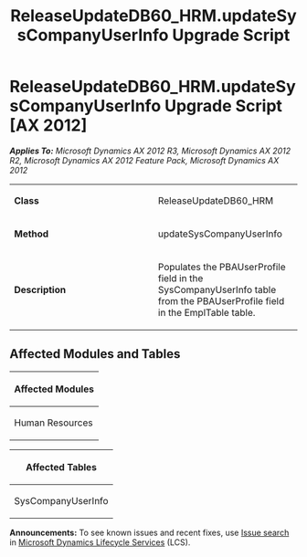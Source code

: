 ﻿---
title: ReleaseUpdateDB60_HRM.updateSysCompanyUserInfo Upgrade Script
TOCTitle: ReleaseUpdateDB60_HRM.updateSysCompanyUserInfo Upgrade Script
ms:assetid: b4edc9ca-f952-b02e-b054-1f3324d90349
ms:mtpsurl: https://msdn.microsoft.com/en-us/library/JJ736975(v=AX.60)
ms:contentKeyID: 49710659
ms.date: 05/18/2015
mtps_version: v=AX.60
---

# ReleaseUpdateDB60\_HRM.updateSysCompanyUserInfo Upgrade Script [AX 2012]


_**Applies To:** Microsoft Dynamics AX 2012 R3, Microsoft Dynamics AX 2012 R2, Microsoft Dynamics AX 2012 Feature Pack, Microsoft Dynamics AX 2012_

<table>
<colgroup>
<col style="width: 50%" />
<col style="width: 50%" />
</colgroup>
<tbody>
<tr class="odd">
<td><p><strong>Class</strong></p></td>
<td><p>ReleaseUpdateDB60_HRM</p></td>
</tr>
<tr class="even">
<td><p><strong>Method</strong></p></td>
<td><p>updateSysCompanyUserInfo</p></td>
</tr>
<tr class="odd">
<td><p><strong>Description</strong></p></td>
<td><p>Populates the PBAUserProfile field in the SysCompanyUserInfo table from the PBAUserProfile field in the EmplTable table.</p></td>
</tr>
</tbody>
</table>


## Affected Modules and Tables

<table>
<colgroup>
<col style="width: 100%" />
</colgroup>
<thead>
<tr class="header">
<th><p>Affected Modules</p></th>
</tr>
</thead>
<tbody>
<tr class="odd">
<td><p>Human Resources</p></td>
</tr>
</tbody>
</table>


<table>
<colgroup>
<col style="width: 100%" />
</colgroup>
<thead>
<tr class="header">
<th><p>Affected Tables</p></th>
</tr>
</thead>
<tbody>
<tr class="odd">
<td><p>SysCompanyUserInfo</p></td>
</tr>
</tbody>
</table>

  
**Announcements:** To see known issues and recent fixes, use [Issue search](http://go.microsoft.com/fwlink/?linkid=389258) in [Microsoft Dynamics Lifecycle Services](http://go.microsoft.com/fwlink/?linkid=306505) (LCS).

